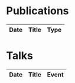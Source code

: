 # Publications

Date | Title | Type 
---- | ----- | ----




# Talks

Date | Title | Event 
---- | ----- | ----